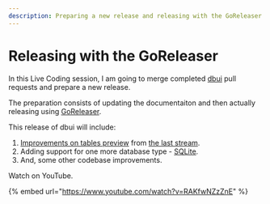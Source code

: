 ```yaml
---
description: Preparing a new release and releasing with the GoReleaser. 19 June 2021.
---
```


# Releasing with the GoReleaser

In this Live Coding session, I am going to merge completed [dbui](https://github.com/KenanBek/dbui) pull requests and prepare a new release.

The preparation consists of updating the documentaiton and then actually releasing using [GoReleaser](https://goreleaser.com/).

This release of dbui will include:

1. [Improvements on tables preview](https://github.com/KenanBek/dbui/pull/38) from [the last stream](terminal-user-interfaces-in-golang-with-the-view-package.md).
2. Adding support for one more database type - [SQLite](https://github.com/KenanBek/dbui/pull/31).
3. And, some other codebase improvements.

Watch on YouTube.

{% embed url="https://www.youtube.com/watch?v=RAKfwNZzZnE" %}



